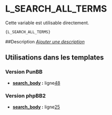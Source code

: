 # L_SEARCH_ALL_TERMS


Cette variable est utilisable directement.

```html
{L_SEARCH_ALL_TERMS}
```

##Description
[*Ajouter une description*](https://fa-tvars.appspot.com/var/L_SEARCH_ALL_TERMS)

## Utilisations dans les templates

### Version PunBB
* __[search_body](../tpl/var/punbb/search_body.md#readme) :__ ligne[48](../tpl/src/punbb/search_body.tpl#L48)

### Version phpBB2
* __[search_body](../tpl/var/subsilver/search_body.md#readme) :__ ligne[25](../tpl/src/subsilver/search_body.tpl#L25)